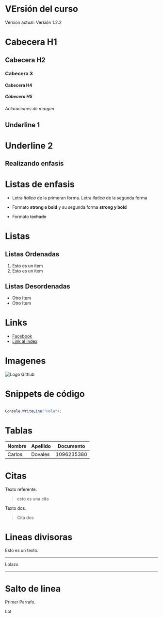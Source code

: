 # VErsión del curso

Version actual: Versión 1.2.2

# Cabecera H1
## Cabecera H2
### Cabecera 3
#### Cabecera H4
##### Cabecera H5

###### Aclaraciones de margen


Underline 1
--------------
Underline 2 
==============

## Realizando enfasis
# Listas de enfasis

- Letra _italica_ de la primeran forma.
Letra *ilatica* de la segunda forma

- Formato **strong o bold** y su segunda forma __strong y bold__

- Formato ~~tachado~~

# Listas

## Listas Ordenadas
1. Esto es un item
2. Esto es un item

## Listas Desordenadas
- Otro Item
- Otro Item

# Links

- [Facebook](https://www.facebook.com)
- [Link al Index](index.html)


# Imagenes

![Logo Github](https://github.githubassets.com/images/modules/logos_page/GitHub-Mark.png)


# Snippets de código

``` C#

Console.WriteLine("Hola");

```
# Tablas

| Nombre | Apellido | Documento|
| -------- | --------- | --------- |
| Carlos | Dovales | 1096235380|


# Citas
Texto referente: 
> esto es una cita

Texto dos. 
> Cita dos


# Lineas divisoras
Esto es un texto.
___
Lolazo
***


# Salto de linea

Primer Parrafo.

Lol